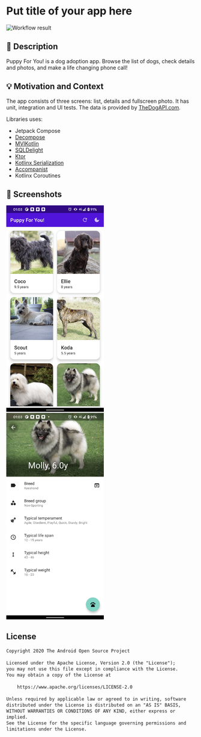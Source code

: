 # Put title of your app here

![Workflow result](https://github.com/arkivanov/android-dev-challenge-compose-1/workflows/Check/badge.svg)


## :scroll: Description
Puppy For You! is a dog adoption app. Browse the list of dogs, check details and photos, and make a life changing phone call!


## :bulb: Motivation and Context
The app consists of three screens: list, details and fullscreen photo.
It has unit, integration and UI tests.
The data is provided by [TheDogAPI.com](https://thedogapi.com/).

Libraries uses:
- Jetpack Compose
- [Decompose](https://github.com/arkivanov/Decompose)
- [MVIKotlin](https://github.com/arkivanov/MVIKotlin)
- [SQLDelight](https://github.com/cashapp/sqldelight)
- [Ktor](https://github.com/ktorio/ktor)
- [Kotlinx Serialization](https://github.com/Kotlin/kotlinx.serialization)
- [Accompanist](https://github.com/chrisbanes/accompanist)
- Kotlinx Coroutines


## :camera_flash: Screenshots
<img src="/results/screenshot_1.png" width="260">&emsp;<img src="/results/screenshot_2.png" width="260">

## License
```
Copyright 2020 The Android Open Source Project

Licensed under the Apache License, Version 2.0 (the "License");
you may not use this file except in compliance with the License.
You may obtain a copy of the License at

    https://www.apache.org/licenses/LICENSE-2.0

Unless required by applicable law or agreed to in writing, software
distributed under the License is distributed on an "AS IS" BASIS,
WITHOUT WARRANTIES OR CONDITIONS OF ANY KIND, either express or implied.
See the License for the specific language governing permissions and
limitations under the License.
```
